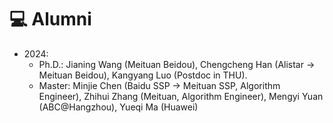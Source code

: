 # 💻 Alumni
- 2024:
    - Ph.D.: Jianing Wang (Meituan Beidou), Chengcheng Han (Alistar -> Meituan Beidou), Kangyang Luo (Postdoc in THU).
    - Master: Minjie Chen (Baidu SSP -> Meituan SSP, Algorithm Engineer), Zhihui Zhang (Meituan, Algorithm Engineer), Mengyi Yuan (ABC@Hangzhou), Yueqi Ma (Huawei)